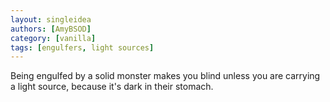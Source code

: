 ```yaml
---
layout: singleidea
authors: [AmyBSOD]
category: [vanilla]
tags: [engulfers, light sources]
---
```

Being engulfed by a solid monster makes you blind unless you are carrying a light source, because it's dark in their stomach.
